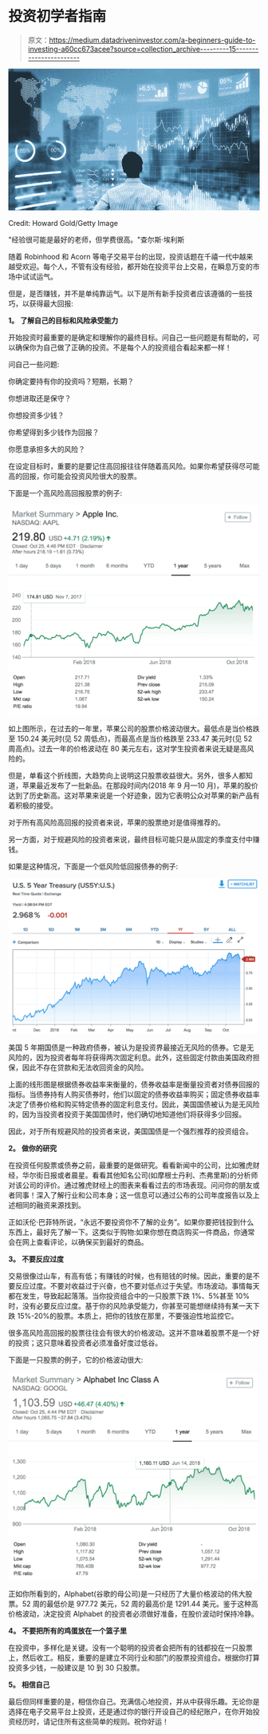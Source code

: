 # 投资初学者指南

> 原文：<https://medium.datadriveninvestor.com/a-beginners-guide-to-investing-a60cc673acee?source=collection_archive---------15----------------------->

![](img/4adac6022f1442b3ce2a24d53ea101eb.png)

Credit: Howard Gold/Getty Image

"经验很可能是最好的老师，但学费很高。"查尔斯·埃利斯

随着 Robinhood 和 Acorn 等电子交易平台的出现，投资话题在千禧一代中越来越受欢迎。每个人，不管有没有经验，都开始在投资平台上交易，在瞬息万变的市场中试试运气。

但是，是否赚钱，并不是单纯靠运气。以下是所有新手投资者应该遵循的一些技巧，以获得最大回报:

**1。** **了解自己的目标和风险承受能力**

开始投资时最重要的是确定和理解你的最终目标。问自己一些问题是有帮助的，可以确保你为自己做了正确的投资。不是每个人的投资组合看起来都一样！

问自己一些问题:

你确定要持有你的投资吗？短期，长期？

你想进取还是保守？

你想投资多少钱？

你希望得到多少钱作为回报？

你愿意承担多大的风险？

在设定目标时，重要的是要记住高回报往往伴随着高风险。如果你希望获得尽可能高的回报，你可能会投资风险很大的股票。

下面是一个高风险高回报股票的例子:

![](img/efe8d16b2913d63d1f51151126fd4478.png)

如上图所示，在过去的一年里，苹果公司的股票价格波动很大。最低点是当价格跌至 150.24 美元时(见 52 周低点)，而最高点是当价格跌至 233.47 美元时(见 52 周高点)。过去一年的价格波动在 80 美元左右，这对学生投资者来说无疑是高风险的。

但是，单看这个折线图，大趋势向上说明这只股票收益很大。另外，很多人都知道，苹果最近发布了一批新品。在那段时间内(2018 年 9 月—10 月)，苹果的股价达到了历史新高。这对苹果来说是一个好迹象，因为它表明公众对苹果的新产品有着积极的接受。

对于所有高风险高回报的投资者来说，苹果的股票绝对是值得推荐的。

另一方面，对于规避风险的投资者来说，最终目标可能只是从固定的季度支付中赚钱。

如果是这种情况，下面是一个低风险低回报债券的例子:

![](img/53d64af1272e09ccd70fee47a7f2933a.png)

美国 5 年期国债是一种政府债券，被认为是投资界最接近无风险的债券。它是无风险的，因为投资者每年将获得两次固定利息。此外，这些固定付款由美国政府担保，因此不存在贷款和无法收回资金的风险。

上面的线形图是根据债券收益率来衡量的，债券收益率是衡量投资者对债券回报的指标。当债券持有人购买债券时，他们以固定的债券收益率购买；固定债券收益率决定了债券价格和购买特定债券的固定利息支付。因此，美国国债被认为是无风险的，因为当投资者投资于美国国债时，他们确切地知道他们将获得多少回报。

因此，对于所有规避风险的投资者来说，美国国债是一个强烈推荐的投资组合。

**2。** **做你的研究**

在投资任何股票或债券之前，最重要的是做研究。看看新闻中的公司，比如雅虎财经，华尔街日报或者晨星。看看其他知名公司(如摩根士丹利、杰弗里斯)的分析师对该公司的评价。通过雅虎财经上的图表来看看过去的市场表现。问问你的朋友或者同事！深入了解行业和公司本身；这一信息可以通过公布的公司年度报告以及上述相同的融资来源找到。

正如沃伦·巴菲特所说，“永远不要投资你不了解的业务”。如果你要把钱投到什么东西上，最好先了解一下。这类似于购物:如果你想在商店购买一件商品，你通常会在网上查看评论，以确保买到最好的商品。

**3。** **不要反应过度**

交易很像过山车，有高有低；有赚钱的时候，也有赔钱的时候。因此，重要的是不要反应过度。不要对收益过于兴奋，也不要对低点过于失望。市场波动。事情每天都在发生，导致起起落落。当你投资组合中的一只股票下跌 1%、5%甚至 10%时，没有必要反应过度。基于你的风险承受能力，你甚至可能想继续持有某一天下跌 15%-20%的股票。本质上，把你的钱放在那里，不要强迫性地监控它。

很多高风险高回报的股票往往会有很大的价格波动。这并不意味着股票不是一个好的投资；这只意味着投资者必须准备好度过低谷。

下面是一只股票的例子，它的价格波动很大:

![](img/fff5b96e46dd3b02a400098605c686fe.png)

正如你所看到的，Alphabet(谷歌的母公司)是一只经历了大量价格波动的伟大股票。52 周的最低价是 977.72 美元，52 周的最高价是 1291.44 美元。鉴于这种高价格波动，决定投资 Alphabet 的投资者必须做好准备，在股价波动时保持冷静。

**4。** **不要把所有的鸡蛋放在一个篮子里**

在投资中，多样化是关键。没有一个聪明的投资者会把所有的钱都投在一只股票上，然后收工。相反，重要的是建立不同行业和部门的股票投资组合。根据你打算投资多少钱，一般建议是 10 到 30 只股票。

**5。** **相信自己**

最后但同样重要的是，相信你自己。充满信心地投资，并从中获得乐趣。无论你是选择在电子交易平台上投资，还是通过你的银行开设自己的经纪账户，在你开始投资经历时，请记住所有这些简单的规则。祝你好运！